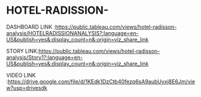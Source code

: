 # HOTEL-RADISSION-

DASHBOARD LINK :https://public.tableau.com/views/hotel-radisson-analysis/HOTELRADISSIONANALYSIS?:language=en-US&publish=yes&:display_count=n&:origin=viz_share_link

STORY LINK:https://public.tableau.com/views/hotel-radisson-analysis/Story1?:language=en-US&publish=yes&:display_count=n&:origin=viz_share_link

VIDEO LINK :https://drive.google.com/file/d/1KEdk1DzCtb40fezq6sA9aubUvxj8E6Jm/view?usp=drivesdk
